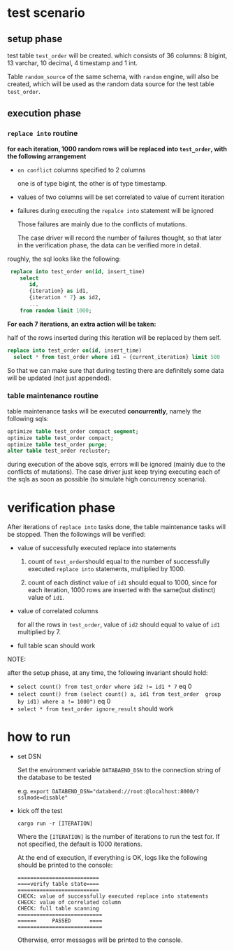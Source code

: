 # test scenario 


## setup phase

  test table `test_order` will be created. which consists of 36 columns: 
  8 bigint, 13 varchar, 10 decimal, 4 timestamp and 1 int. 
 
  Table `random_source` of the same schema, with `random` engine, will also be created, which will
  be used as the random data source for the test table `test_order`.
  
  
## execution phase

### **`replace into`** routine
    
  **for each iteration, 1000 random rows will be replaced into `test_order`, with the following arrangement**

  - `on conflict` columns specified to 2 columns
   
    one is of type bigint, the other is of type timestamp.
   
  - values of two columns will be set correlated to value of current iteration

  - failures during executing the `repalce into` statement will be ignored 
   
    Those failures are mainly due to the conflicts of mutations. 
   
    The case driver will record the number of failures thought, so that later in the verification phase, 
    the data can be verified more in detail.


   roughly, the sql looks like the following:
   ~~~.sql
    replace into test_order on(id, insert_time)
       select 
          id,
          {iteration} as id1,
          {iteration * 7} as id2,
          ...
       from random limit 1000; 
   ~~~

 **For each 7 iterations, an extra action will be taken:**

 half of the rows inserted during this iteration will be replaced by them self.

 ~~~.sql
 replace into test_order on(id, insert_time)
   select * from test_order where id1 = {current_iteration} limit 500
 ~~~

 So that we can make sure that during testing there are definitely some data will be updated (not just appended).
 
   
    
   
### table maintenance routine

  table maintenance tasks will be executed **concurrently**, namely the following sqls:

  ~~~.sql
  optimize table test_order compact segment;
  optimize table test_order compact;
  optimize table test_order purge;
  alter table test_order recluster;
  ~~~
  during execution of the above sqls, errors will be ignored (mainly due to the conflicts of mutations). The case driver
  just keep trying executing each of the sqls as soon as possible (to simulate high concurrency scenario).
 
# verification phase

After iterations of `replace into` tasks done, the table maintenance tasks will be stopped.
Then the followings will be verified:

- value of successfully executed replace into statements
 
   1. count of `test_order`should equal to the number of successfully executed `replace into` statements, multiplied by 1000.

   2. count of each distinct value of `id1` should equal to 1000, since for each iteration, 1000 rows are inserted with the same(but distinct) value of `id1`. 


- value of correlated columns 

   for all the rows in `test_order`, value of `id2` should equal to value of `id1` multiplied by 7.
 
- full table scan should work

NOTE:

after the setup phase, at any time, the following invariant should hold:

- `select count() from test_order where id2 != id1 * 7` eq 0
- `select count() from (select count() a, id1 from test_order  group by id1) where a != 1000")` eq 0
- `select * from test_order ignore_result` should work

# how to run

- set DSN 

  Set the environment variable `DATABAEND_DSN` to the connection string of the database to be tested

  e.g. `export DATABEND_DSN="databend://root:@localhost:8000/?sslmode=disable"`

- kick off the test

  `cargo run -r [ITERATION]`

   Where the `[ITERATION]` is the number of iterations to run the test for. 
   If not specified, the default is 1000 iterations.

   At the end of execution, if everything is OK, logs like the following should be printed to the console:

    ```
    ==========================
    ====verify table state====
    ==========================
    CHECK: value of successfully executed replace into statements
    CHECK: value of correlated column
    CHECK: full table scanning
    ===========================
    ======     PASSED      ====
    ===========================
    ```

   Otherwise, error messages will be printed to the console.

